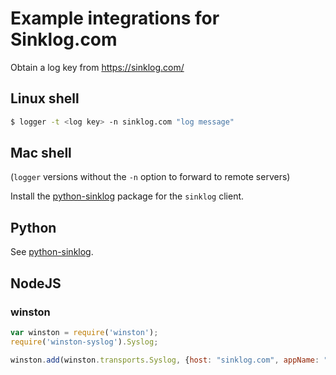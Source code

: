 # Example integrations for Sinklog.com
Obtain a log key from https://sinklog.com/

## Linux shell
```bash
$ logger -t <log key> -n sinklog.com "log message"
```

## Mac shell
(`logger` versions without the `-n` option to forward to remote servers)

Install the [python-sinklog](https://github.com/sinklog/python-sinklog) package for the `sinklog` client.

## Python
See [python-sinklog](https://github.com/sinklog/python-sinklog).


## NodeJS
### winston
```javascript
var winston = require('winston');
require('winston-syslog').Syslog;

winston.add(winston.transports.Syslog, {host: "sinklog.com", appName: "<log key>"});
```
